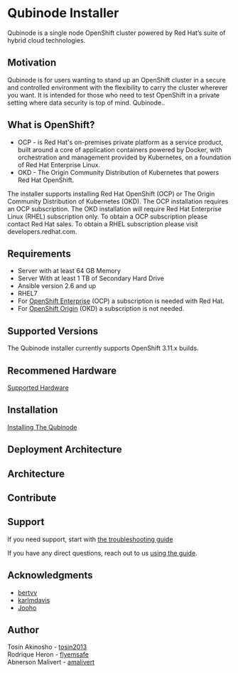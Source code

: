 # Qubinode Installer
Qubinode is a single node OpenShift cluster powered by Red Hat’s suite of hybrid cloud technologies.

## Motivation
Qubinode is for users wanting to stand up an OpenShift cluster in a secure and controlled environment with the flexibility to carry the cluster wherever you want. It is intended for those who need to test OpenShift in a private setting where data security is top of mind. Qubinode..

## What is OpenShift?
* OCP - is Red Hat's on-premises private platform as a service product, built around a core of application containers powered by Docker, with orchestration and management provided by Kubernetes, on a foundation of Red Hat Enterprise Linux.
* OKD - The Origin Community Distribution of Kubernetes that powers Red Hat OpenShift.

The installer supports installing Red Hat OpenShift  (OCP) or The Origin Community Distribution of Kubernetes (OKD).  The OCP installation requires an OCP subscription. The OKD installation will require Red Hat Enterprise Linux (RHEL) subscription only. To obtain a OCP subscription please contact Red Hat sales. To obtain a RHEL subscription please  visit developers.redhat.com.

## Requirements
* Server with at least 64 GB Memory
* Server With at least 1 TB of Secondary Hard Drive
* Ansible version 2.6 and up
* RHEL7
* For [OpenShift Enterprise](https://www.openshift.com/products) (OCP)  a subscription is needed with Red Hat.  
* For [OpenShift Origin](https://www.okd.io/) (OKD) a subscription is not needed.

## Supported Versions
The Qubinode installer currently supports OpenShift 3.11.x builds.

## Recommened Hardware
[Supported Hardware]()

## Installation
[Installing The Qubinode](docs/installation_draft.adoc)

## Deployment Architecture

## Architecture

## Contribute

## Support
If you need support, start with [the troubleshooting guide]()

If you have any direct questions, reach out to us [using the guide]().

## Acknowledgments
* [bertvv](https://github.com/bertvv)
* [karlmdavis](https://github.com/karlmdavis)
* [Jooho](https://github.com/Jooho)

## Author
Tosin Akinosho - [tosin2013](https://github.com/tosin2013)  
Rodrique Heron - [flyemsafe](https://github.com/flyemsafe)  
Abnerson Malivert - [amalivert](https://github.com/amalivert)  
